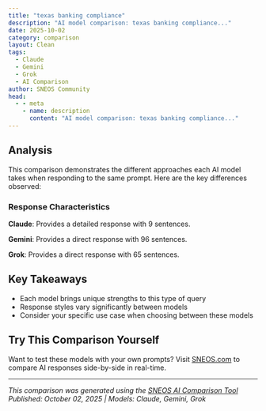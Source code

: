 ```yaml
---
title: "texas banking compliance"
description: "AI model comparison: texas banking compliance..."
date: 2025-10-02
category: comparison
layout: Clean
tags:
  - Claude
  - Gemini
  - Grok
  - AI Comparison
author: SNEOS Community
head:
  - - meta
    - name: description
      content: "AI model comparison: texas banking compliance..."
---
```


<ChatComparison
  title="texas banking compliance"
  prompt="texas banking compliance"
  :responses='{"Claude": "# Texas Banking Compliance Overview\n\nTexas banks must comply with both **federal regulations** and **state-specific requirements** overseen by the Texas Department of Banking.\n\n## Key Regulatory Bodies\n\n### Federal Level\n- **Federal Reserve** (state member banks)\n- **FDIC** (state non-member banks)\n- **OCC** (national banks)\n- **CFPB** (consumer protection)\n\n### State Level\n- **Texas Department of Banking** - primary state regulator\n- **Texas Credit Union Department** (for credit unions)\n\n## Major Compliance Areas\n\n### 1. **Safety \u0026 Soundness**\n- Capital adequacy requirements\n- Asset quality standards\n- Management oversight\n- Earnings performance\n- Liquidity management\n- Sensitivity to market risk\n\n### 2. **Consumer Protection**\n- Fair lending practices\n- Truth in Lending Act (TILA)\n- Fair Credit Reporting Act (FCRA)\n- Equal Credit Opportunity Act (ECOA)\n- Real Estate Settlement Procedures Act (RESPA)\n\n### 3. **Anti-Money Laundering (AML)**\n- Bank Secrecy Act compliance\n- Customer Identification Program (CIP)\n- Suspicious Activity Reports (SARs)\n- Currency Transaction Reports (CTRs)\n\n### 4. **Data Security**\n- Gramm-Leach-Bliley Act\n- Information security programs\n- Customer privacy protections\n- Incident response procedures\n\n## Texas-Specific Requirements\n\n### State Banking Code\n- **Texas Finance Code** - primary banking law\n- Licensing and chartering requirements\n- Permissible activities and investments\n- Branching regulations\n\n### Key State Provisions\n- **Usury laws** - interest rate limitations\n- **Mortgage lending** regulations\n- **Trust department** requirements\n- **Electronic banking** standards\n\n## Examination Process\n\n### Frequency\n- **Community banks**: 12-18 month cycles\n- **Larger institutions**: Continuous supervision\n- **Problem banks**: More frequent examinations\n\n### Focus Areas\n- CAMELS rating system\n- Consumer compliance\n- IT security and operational risk\n- Credit risk management\n\n## Recent Regulatory Trends\n\n### Emerging Areas\n- **Cryptocurrency** guidance and regulations\n- **Fintech partnerships** oversight\n- **Climate risk** considerations\n- **Digital banking** compliance\n\n### Technology Focus\n- **Cybersecurity** requirements\n- **Third-party vendor** management\n- **Cloud computing** guidance\n- **AI and machine learning** governance\n\n## Compliance Best Practices\n\n### 1. **Establish Strong Programs**\n- Written policies and procedures\n- Regular training programs\n- Independent compliance testing\n- Board and management oversight\n\n### 2. **Stay Current**\n- Monitor regulatory updates\n- Participate in industry associations\n- Engage with legal counsel\n- Attend compliance seminars\n\n### 3. **Documentation**\n- Maintain comprehensive records\n- Document compliance decisions\n- Track corrective actions\n- Prepare for examinations\n\n## Common Violations \u0026 Penalties\n\n### Frequent Issues\n- Fair lending violations\n- BSA/AML deficiencies\n- Consumer disclosure errors\n- Data security weaknesses\n\n### Potential Consequences\n- Civil money penalties\n- Cease and desist orders\n- Consent orders\n- Criminal referrals (severe cases)\n\n## Resources for Compliance\n\n### Texas Department of Banking\n- Examination manuals\n- Regulatory bulletins\n- Industry guidance\n- Contact information for questions\n\n### Industry Organizations\n- **Texas Bankers Association**\n- **Independent Bankers Association of Texas**\n- **Community Bankers Association of Texas**\n\nWould you like me to elaborate on any specific aspect of Texas banking compliance, such as a particular regulation, examination process, or compliance area?", "Gemini": "Texas banking compliance is a complex and multifaceted area, heavily influenced by both federal and state regulations. Here\u0027s a breakdown of key areas and considerations:\n\n**Key Regulatory Bodies:**\n\n* **Federal:**\n * **Federal Reserve System (FRS):** Supervises state member banks.\n * **Federal Deposit Insurance Corporation (FDIC):** Insures deposits and supervises state non-member banks.\n * **Office of the Comptroller of the Currency (OCC):** Supervises national banks and federal savings associations.\n * **Consumer Financial Protection Bureau (CFPB):** Enforces consumer financial laws.\n * **Financial Crimes Enforcement Network (FinCEN):** Focuses on anti-money laundering (AML) regulations.\n* **State:**\n * **Texas Department of Banking (DOB):** Supervises Texas state-chartered banks, savings banks, and trust companies.\n\n**Core Areas of Compliance:**\n\n* **Consumer Compliance:**\n * **Truth in Lending Act (TILA):** Requires lenders to disclose the terms and costs of credit.\n * **Truth in Savings Act (TISA):** Requires banks to disclose the terms and conditions of deposit accounts.\n * **Equal Credit Opportunity Act (ECOA):** Prohibits discrimination in lending.\n * **Fair Credit Reporting Act (FCRA):** Regulates the collection, dissemination, and use of consumer credit information.\n * **Fair Debt Collection Practices Act (FDCPA):** Regulates debt collection practices. (Primarily applies to third-party debt collectors, but banks may have similar requirements).\n * **Real Estate Settlement Procedures Act (RESPA):** Regulates real estate settlement procedures.\n * **Home Mortgage Disclosure Act (HMDA):** Requires lenders to collect and report data about mortgage loans.\n * **Electronic Fund Transfer Act (EFTA):** Protects consumers using electronic fund transfer services.\n * **Unfair, Deceptive, or Abusive Acts or Practices (UDAAP):** Prohibits unfair, deceptive, or abusive acts or practices in the financial marketplace.\n * **Flood Disaster Protection Act:** Mandates flood insurance requirements.\n* **Anti-Money Laundering (AML) / Bank Secrecy Act (BSA) Compliance:**\n * **Bank Secrecy Act (BSA):** Requires financial institutions to assist U.S. government agencies to detect and prevent money laundering.\n * **USA PATRIOT Act:** Strengthens BSA requirements.\n * **Office of Foreign Assets Control (OFAC):** Enforces economic and trade sanctions based on U.S. foreign policy and national security goals.\n * **Key Components of an AML/BSA Program:**\n * **Customer Identification Program (CIP):** Verifying the identity of customers.\n * **Customer Due Diligence (CDD):** Understanding the nature and purpose of customer relationships.\n * **Suspicious Activity Reporting (SAR):** Reporting suspicious transactions.\n * **Currency Transaction Reporting (CTR):** Reporting cash transactions over a certain threshold.\n* **Safety and Soundness:**\n * **Capital Adequacy:** Maintaining sufficient capital to absorb losses.\n * **Asset Quality:** Managing credit risk and ensuring loan portfolio quality.\n * **Management Quality:** Assessing the competence and integrity of bank management.\n * **Earnings:** Evaluating the profitability and financial performance of the bank.\n * **Liquidity:** Ensuring the bank has sufficient funds to meet its obligations.\n * **Interest Rate Risk Management:** Managing the risk that changes in interest rates will negatively affect earnings or capital.\n* **Information Security:**\n * **Gramm-Leach-Bliley Act (GLBA):** Requires financial institutions to protect the privacy and security of customer information.\n * **Texas Identity Theft Enforcement and Protection Act:** State law requiring businesses to implement reasonable procedures to protect sensitive personal information.\n * **Cybersecurity:** Implementing measures to protect against cyberattacks.\n* **Texas-Specific Regulations:**\n * The Texas Department of Banking has its own set of rules and regulations that apply to state-chartered banks. These regulations cover a wide range of topics, including:\n * **Lending limits**\n * **Investment restrictions**\n * **Corporate governance**\n * **Branching requirements**\n\n**Key Considerations for Texas Banks:**\n\n* **Oil and Gas Industry:** Texas banks often have significant exposure to the oil and gas industry. Compliance programs must address the unique risks associated with this sector.\n* **Border Region:** Banks in the Texas border region may face heightened risks related to money laundering and other illicit activities.\n* **Rapid Growth:** Many Texas cities are experiencing rapid population growth. Banks must ensure their compliance programs can keep pace with this growth.\n* **Agriculture:** Many Texas banks serve agricultural communities. Understanding and addressing the unique lending needs and risks of this sector is crucial.\n* **Community Reinvestment Act (CRA):** Ensuring that banks are meeting the credit needs of the communities they serve, including low- and moderate-income neighborhoods, is an important compliance requirement.\n\n**Best Practices for Compliance:**\n\n* **Establish a Strong Compliance Program:** This includes written policies and procedures, regular training, and independent audits.\n* **Stay Up-to-Date on Regulations:** Banking regulations are constantly evolving. Compliance officers must stay informed of changes and update their programs accordingly.\n* **Conduct Regular Risk Assessments:** Identify and assess the risks facing the bank.\n* **Train Employees:** Ensure that all employees understand their roles in the compliance program.\n* **Monitor Transactions:** Monitor transactions for suspicious activity.\n* **Report Suspicious Activity:** Report suspicious activity to the appropriate authorities.\n* **Work with Regulators:** Maintain a good working relationship with regulators.\n* **Leverage Technology:** Use technology to automate compliance tasks and improve efficiency.\n* **Seek Expert Advice:** Consult with legal counsel or compliance consultants as needed.\n\n**Consequences of Non-Compliance:**\n\n* **Fines and Penalties:** Regulatory agencies can impose significant fines and penalties for non-compliance.\n* **Cease and Desist Orders:** Regulators can issue cease and desist orders requiring banks to take corrective action.\n* **Reputational Damage:** Non-compliance can damage a bank\u0027s reputation.\n* **Legal Action:** Banks may face legal action from customers or other parties.\n* **Criminal Charges:** In some cases, individuals may face criminal charges for violations of banking laws.\n\n**Resources:**\n\n* **Texas Department of Banking (DOB):** [https://www.dob.texas.gov/](https://www.dob.texas.gov/)\n* **Federal Deposit Insurance Corporation (FDIC):** [https://www.fdic.gov/](https://www.fdic.gov/)\n* **Federal Reserve System (FRS):** [https://www.federalreserve.gov/](https://www.federalreserve.gov/)\n* **Consumer Financial Protection Bureau (CFPB):** [https://www.consumerfinance.gov/](https://www.consumerfinance.gov/)\n* **Financial Crimes Enforcement Network (FinCEN):** [https://www.fincen.gov/](https://www.fincen.gov/)\n* **Office of the Comptroller of the Currency (OCC):** [https://www.occ.gov/](https://www.occ.gov/)\n* **Texas Bankers Association (TBA):** [https://www.texasbankers.com/](https://www.texasbankers.com/)\n\n**In summary, Texas banking compliance requires a thorough understanding of both federal and state regulations, a strong compliance program, and a commitment to ethical conduct. It\u0027s a continuous process of learning, adapting, and improving.**\n\nThis information is for general guidance only and should not be considered legal or compliance advice. It is crucial to consult with qualified legal and compliance professionals for specific guidance related to your bank\u0027s situation.\n", "Grok": "Texas banking compliance refers to the set of laws, regulations, and guidelines that financial institutions operating in Texas must follow to ensure legal and ethical operations. These rules are enforced by federal and state regulatory bodies to protect consumers, maintain financial stability, and prevent fraud, money laundering, and other illegal activities. Below is an overview of key aspects of Texas banking compliance:\n\n### 1. **Regulatory Bodies**\n - **Texas Department of Banking (TDoB):** The primary state regulator for banks, trust companies, and other financial institutions in Texas. The TDoB oversees state-chartered banks and ensures compliance with Texas banking laws.\n - **Federal Reserve System (Fed):** Regulates national banks and state-chartered banks that are members of the Federal Reserve System.\n - **Federal Deposit Insurance Corporation (FDIC):** Provides insurance for deposits and supervises state-chartered banks that are not members of the Federal Reserve.\n - **Office of the Comptroller of the Currency (OCC):** Regulates national banks and federal savings associations.\n - **Consumer Financial Protection Bureau (CFPB):** Enforces federal consumer protection laws, such as those related to lending and credit.\n\n### 2. **Key State and Federal Laws and Regulations**\n - **Texas Finance Code:** Governs banking activities in Texas, including licensing, operations, and consumer protection. It covers areas such as lending practices, interest rates, and bank charters.\n - **Bank Secrecy Act (BSA)/Anti-Money Laundering (AML):** Requires banks to monitor and report suspicious activities to prevent money laundering and terrorist financing.\n - **Community Reinvestment Act (CRA):** Encourages banks to meet the credit needs of the communities they serve, including low- and moderate-income areas.\n - **Truth in Lending Act (TILA):** Mandates clear disclosure of loan terms and costs to protect consumers.\n - **Fair Credit Reporting Act (FCRA):** Regulates how consumer credit information is collected and used, ensuring accuracy and privacy.\n - **Equal Credit Opportunity Act (ECOA):** Prohibits discrimination in lending based on race, color, religion, national origin, sex, marital status, or age.\n - **Dodd-Frank Wall Street Reform and Consumer Protection Act:** Implements stricter regulations on financial institutions to prevent another financial crisis, with oversight by the CFPB.\n\n### 3. **Licensing and Chartering**\n - Financial institutions in Texas must obtain a charter from either the Texas Department of Banking (for state-chartered banks) or the OCC (for national banks).\n - Mortgage lenders, money transmitters, and other non-bank financial entities may need to be licensed by the TDoB or other state agencies.\n\n### 4. **Consumer Protection**\n - Texas banks must comply with state and federal laws to protect consumers from unfair practices, such as predatory lending or deceptive advertising.\n - The Texas Deceptive Trade Practices Act (DTPA) provides additional protections against fraudulent business practices.\n - Privacy laws, such as the Gramm-Leach-Bliley Act (GLBA), require banks to safeguard customer information and provide notice about data-sharing practices.\n\n### 5. **Cybersecurity and Data Protection**\n - Financial institutions must adhere to strict cybersecurity standards to protect sensitive customer data. This includes compliance with federal guidelines (e.g., GLBA) and Texas-specific laws on data breaches and notifications (e.g., Texas Business and Commerce Code Chapter 521).\n - Banks are expected to implement robust security measures, conduct regular risk assessments, and report data breaches promptly.\n\n### 6. **Usury Laws and Interest Rates**\n - Texas has specific usury laws under the Texas Finance Code that set maximum interest rates for various types of loans to protect consumers from excessive charges.\n - Banks must ensure compliance with these limits unless they are exempt (e.g., federally chartered banks may be governed by federal law under the doctrine of preemption).\n\n### 7. **Examinations and Audits**\n - The TDoB conducts periodic examinations of state-chartered banks to ensure compliance with state and federal regulations.\n - Federal regulators (e.g., FDIC, OCC) also perform audits and examinations based on the bank\u2019s charter.\n\n### 8. **Penalties for Non-Compliance**\n - Failure to comply with banking regulations can result in fines, sanctions, loss of charter, or legal action.\n - Non-compliance with consumer protection laws may lead to lawsuits or penalties imposed by the CFPB or Texas Attorney General.\n\n### 9. **Resources for Compliance**\n - **Texas Department of Banking Website:** Provides guidance, forms, and updates on state-specific banking regulations (https://www.dob.texas.gov/).\n - **Federal Regulatory Websites:** FDIC (https://www.fdic.gov/), OCC (https://www.occ.gov/), and CFPB (https://www.consumerfinance.gov/) offer resources and updates on federal compliance requirements.\n - **Industry Associations:** Organizations like the Texas Bankers Association (TBA) offer training, resources, and networking opportunities for compliance professionals.\n\n### 10. **Emerging Trends**\n - **FinTech and Digital Banking:** With the rise of financial technology, Texas banks must navigate new regulatory challenges, including partnerships with FinTech companies and compliance with evolving laws on digital payments and cryptocurrencies.\n - **ESG (Environmental, Social, Governance) Considerations:** Some Texas banks are also facing pressure to integrate ESG factors into their operations, though this is not yet a regulatory requirement.\n\nIf you are a banker, compliance officer, or business owner in Texas, it\u2019s advisable to consult with legal counsel or a compliance expert to ensure adherence to all applicable state and federal regulations. Additionally, staying updated on legislative changes and regulatory guidance is critical for maintaining compliance.\n\nWould you like more information on a specific aspect of Texas banking compliance, such as licensing or consumer protection laws?"}' 
  published-date="13:55"
/>

## Analysis

This comparison demonstrates the different approaches each AI model takes when responding to the same prompt. Here are the key differences observed:

### Response Characteristics

**Claude**: Provides a detailed response with 9 sentences. 

**Gemini**: Provides a direct response with 96 sentences. 

**Grok**: Provides a direct response with 65 sentences. 

## Key Takeaways

- Each model brings unique strengths to this type of query
- Response styles vary significantly between models
- Consider your specific use case when choosing between these models

## Try This Comparison Yourself

Want to test these models with your own prompts? Visit [SNEOS.com](https://sneos.com) to compare AI responses side-by-side in real-time.

---

*This comparison was generated using the [SNEOS AI Comparison Tool](https://sneos.com)*
*Published: October 02, 2025 | Models: Claude, Gemini, Grok*
